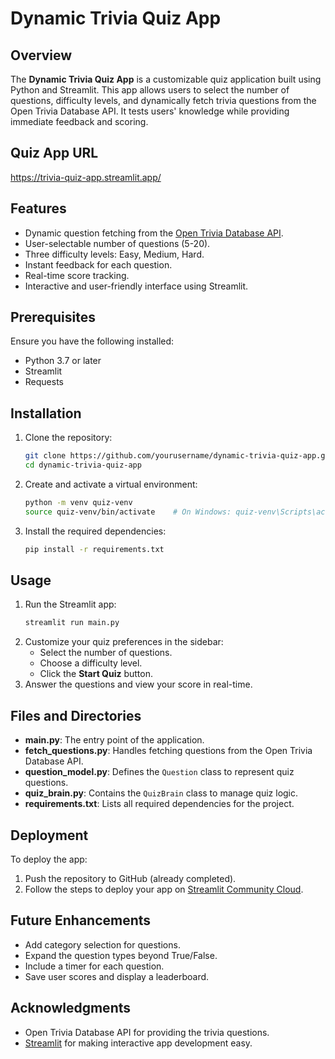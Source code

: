 # Dynamic Trivia Quiz App

## Overview
The **Dynamic Trivia Quiz App** is a customizable quiz application built using Python and Streamlit. This app allows users to select the number of questions, difficulty levels, and dynamically fetch trivia questions from the Open Trivia Database API. It tests users' knowledge while providing immediate feedback and scoring.

## Quiz App URL
https://trivia-quiz-app.streamlit.app/

## Features
- Dynamic question fetching from the [Open Trivia Database API](https://opentdb.com/).
- User-selectable number of questions (5-20).
- Three difficulty levels: Easy, Medium, Hard.
- Instant feedback for each question.
- Real-time score tracking.
- Interactive and user-friendly interface using Streamlit.

## Prerequisites
Ensure you have the following installed:
- Python 3.7 or later
- Streamlit
- Requests

## Installation
1. Clone the repository:
   ```bash
   git clone https://github.com/yourusername/dynamic-trivia-quiz-app.git
   cd dynamic-trivia-quiz-app
   ```
2. Create and activate a virtual environment:
   ```bash
   python -m venv quiz-venv
   source quiz-venv/bin/activate    # On Windows: quiz-venv\Scripts\activate
   ```
3. Install the required dependencies:
   ```bash
   pip install -r requirements.txt
   ```

## Usage
1. Run the Streamlit app:
   ```bash
   streamlit run main.py
   ```
2. Customize your quiz preferences in the sidebar:
   - Select the number of questions.
   - Choose a difficulty level.
   - Click the **Start Quiz** button.
3. Answer the questions and view your score in real-time.

## Files and Directories
- **main.py**: The entry point of the application.
- **fetch_questions.py**: Handles fetching questions from the Open Trivia Database API.
- **question_model.py**: Defines the `Question` class to represent quiz questions.
- **quiz_brain.py**: Contains the `QuizBrain` class to manage quiz logic.
- **requirements.txt**: Lists all required dependencies for the project.

## Deployment
To deploy the app:
1. Push the repository to GitHub (already completed).
2. Follow the steps to deploy your app on [Streamlit Community Cloud](https://streamlit.io/cloud).

## Future Enhancements
- Add category selection for questions.
- Expand the question types beyond True/False.
- Include a timer for each question.
- Save user scores and display a leaderboard.

## Acknowledgments
- Open Trivia Database API for providing the trivia questions.
- [Streamlit](https://streamlit.io/) for making interactive app development easy.
